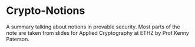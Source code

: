 # Crypto-Notions
A summary talking about notions in provable security. Most parts of the note are taken from slides for Applied Cryptography at ETHZ by Prof.Kenny Paterson.
